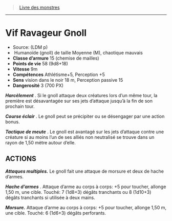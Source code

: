 ﻿> [Livre des monstres](tome_of_beasts.md)

---

# Vif Ravageur Gnoll

- Source: (LDM p)
-  Humanoïde (gnoll) de taille Moyenne (M), chaotique mauvais
- **Classe d’armure** 15 (chemise de mailles)
- **Points de vie** 58 (9d8+18)
- **Vitesse** 9m
- **Compétences** Athlétisme+5, Perception +5
- **Sens** vision dans le noir 18 m, Perception passive 15
- **Dangerosité** 3 (700 PX)

**_Harcèlement_** . Si le gnoll attaque deux créatures lors d’un même tour, la première est désavantagée sur ses jets d’attaque jusqu’à la fin de son prochain tour.

**_Course éclair_** . Le gnoll peut se précipiter ou se désengager par une action bonus.

**_Tactique de meute_** . Le gnoll est avantagé sur les jets d’attaque contre une créature si au moins l’un de ses alliés non neutralisé se trouve dans un rayon de 1,50 mètre autour d’elle.

## ACTIONS

**_Attaques multiples._** Le gnoll fait une attaque de morsure et deux de hache d’armes.

**_Hache d’armes_** . Attaque d’arme au corps à corps: +5 pour toucher, allonge 1,50 m, une cible. Touché: 7 (1d8+3) dégâts tranchants ou 8 (1d10+3) dégâts tranchants si utilisée à deux mains.

**_Morsure._** Attaque d’arme au corps à corps: +5 pour toucher, allonge 1,50 m, une cible. Touché: 6 (1d6+3) dégâts perforants.

